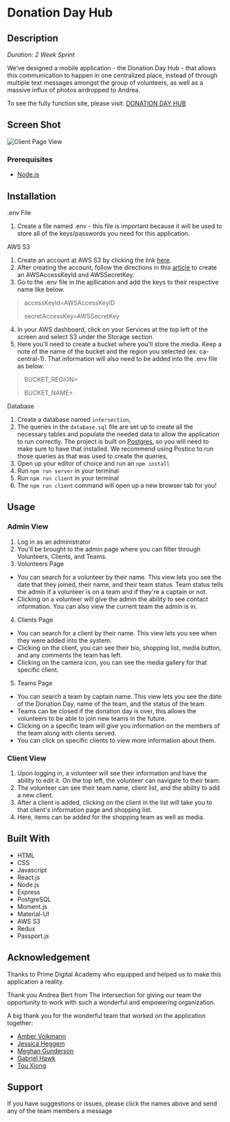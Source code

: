 # Donation Day Hub

## Description

_Duration: 2 Week Sprint_

We’ve designed a mobile application - the Donation Day Hub -  that allows this communication to happen in one centralized place, instead of through multiple text messages amongst the group of volunteers, as well as a massive influx of photos airdropped to Andrea.

To see the fully function site, please visit: [DONATION DAY HUB](https://powerful-temple-92630.herokuapp.com)

## Screen Shot

![Client Page View](/public/client-view.png)

### Prerequisites

- [Node.js](https://nodejs.org/en/)

## Installation

.env File
1. Create a file named .env - this file is important because it will be used to store all of the keys/passwords you need for this application.

AWS S3
1. Create an account at AWS S3 by clicking the link [here](https://aws.amazon.com/s3/).
2. After creating the account, follow the directions in this [article](https://docs.aws.amazon.com/general/latest/gr/managing-aws-access-keys.html) to create an AWSAccessKeyId and AWSSecretKey.
3. Go to the .env file in the apllication and add the keys to their respective name like below.
> accessKeyId=AWSAccessKeyID
>
> secretAccessKey=AWSSecretKey
4. In your AWS dashboard, click on your Services at the top left of the screen and select S3 under the Storage section.
5. Here you'll need to create a bucket where you'll store the media. Keep a note of the name of the bucket and the region you selected (ex: ca-central-1). That information will also need to be added into the .env file as below:
> BUCKET_REGION=
>
> BUCKET_NAME=

Database 
1. Create a database named `intersection`,
2. The queries in the `database.sql` file are set up to create all the necessary tables and populate the needed data to allow the application to run correctly. The project is built on [Postgres](https://www.postgresql.org/download/), so you will need to make sure to have that installed. We recommend using Postico to run those queries as that was used to create the queries, 
3. Open up your editor of choice and run an `npm install`
4. Run `npm run server` in your terminal
5. Run `npm run client` in your terminal
6. The `npm run client` command will open up a new browser tab for you!

## Usage
### Admin View
1. Log in as an administrator
2. You'll be brought to the admin page where you can filter through Volunteers, Clients, and Teams.
3. Volunteers Page
-  You can search for a volunteer by their name. This view lets you see the date that they joined, their name, and their team status. Team status tells the admin if a volunteer is on a team and if they're a captain or not.
- Clicking on a volunteer will give the admin the ability to see contact information. You can also view the current team the admin is in.

4. Clients Page
- You can search for a client by their name. This view lets you see when they were added into the system.
- Clicking on the client, you can see their bio, shopping list, media button, and any comments the team has left.
- Clicking on the camera icon, you can see the media gallery for that specific client.

5. Teams Page
- You can search a team by captain name. This view lets you see the date of the Donation Day, name of the team, and the status of the team.
- Teams can be closed if the donation day is over, this allows the volunteers to be able to join new teams in the future.
- Clicking on a specific team will give you information on the members of the team along with clients served.
- You can click on specific clients to view more information about them.

### Client View
1. Upon logging in, a volunteer will see their information and have the ability to edit it. On the top left, the volunteer can navigate to their team.
2. The volunteer can see their team name, client list, and the ability to add a new client.
3. After a client is added, clicking on the client in the list will take you to that client's information page and shopping list.
4. Here, items can be added for the shopping team as well as media.

## Built With
- HTML
- CSS
- Javascript
- React.js
- Node.js
- Express
- PostgreSQL
- Moment.js
- Material-UI
- AWS S3
- Redux
- Passport.js

## Acknowledgement
Thanks to Prime Digital Academy who equipped and helped us to make this application a reality. 

Thank you Andrea Bert from The Intersection for giving our team the opportunity to work with such a wonderful and empowering organization. 

A big thank you for the wonderful team that worked on the application together:
- [Amber Volkmann](https://github.com/AmberVolkmann)
- [Jessica Heggem](https://github.com/jessicaheggem)
- [Meghan Gunderson](https://github.com/MEGz19)
- [Gabriel Hawk](https://github.com/crimsonhawk47)
- [Tou Xiong](https://github.com/touyeexiong)

## Support
If you have suggestions or issues, please click the names above and send any of the team members a message
